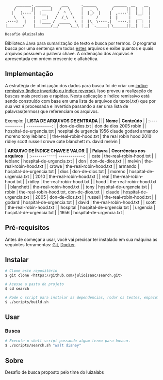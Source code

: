 ```
     _______. _______     ___      .______        ______  __    __  
    /       ||   ____|   /   \     |   _  \      /      ||  |  |  | 
   |   (----`|  |__     /  ^  \    |  |_)  |    |  ,----'|  |__|  | 
    \   \    |   __|   /  /_\  \   |      /     |  |     |   __   | 
.----)   |   |  |____ /  _____  \  |  |\  \----.|  `----.|  |  |  | 
|_______/    |_______/__/     \__\ | _| `._____| \______||__|  |__| 

Desafio @luizalabs                                                                    
```

Biblioteca Java para sumarização de texto e busca por termos.
O programa busca por uma sentença em todos [estes](https://github.com/julioisaac/archives/raw/main/movies.zip)
arquivos e exibe quantos e quais arquivos possuem a palavra chave. A ordenação
dos arquivos é apresentada em ordem crescente e alfabética.

## Implementação
A estratégia de otimização dos dados para busca foi de criar um [índice remissivo (índice invertido ou índice reverso)](https://en.wikipedia.org/wiki/Inverted_index). Isso proveu a realização de buscas mais precisas e rápidas.
Nesta aplicação o índice remissivo está sendo construído com base em uma lista de arquivos de texto(.txt) que por sua vez é processada e invertida passando a ser uma lista de palavras(termos) que referenciam  os arquivos.

Exemplo:
| **LISTA DE ARQUIVOS DE ENTRADA**        ||
| **Nome**          | **Conteúdo**      |
| :------------- | -------------: |
| don-de-dios.txt           | don de dios 2005 robin                                                              |
| hospital-de-urgencia.txt  | hospital de urgencia 1956 claude godard armando moreno tony leblanc                 |
| the-real-robin-hood.txt   | the real robin hood 2010 ridley scott russell crowe cate blanchett m. david melvin  |

| **ARQUIVO DE ÍNDICE CHAVE E VALOR**                        ||
| **Palavra**       | **Ocorrências nos arquivos**            |
| :-------------| -------------:                              |
| cate          |   the-real-robin-hood.txt                   |
| leblanc       |   hospital-de-urgencia.txt                  |
| don           |   don-de-dios.txt                           |
| melvin        |   the-real-robin-hood.txt                   |
| crowe         |   the-real-robin-hood.txt                   |
| armando       |   hospital-de-urgencia.txt                  |
| dios          |   don-de-dios.txt                           |
| moreno        |   hospital-de-urgencia.txt                  |
| 2010          |   the-real-robin-hood.txt                   |
| real          |   the-real-robin-hood.txt                   |
| ridley        |   the-real-robin-hood.txt                   |
| hood          |   the-real-robin-hood.txt                   |
| blanchett     |   the-real-robin-hood.txt                   |
| tony          |   hospital-de-urgencia.txt                  |
| robin         |   the-real-robin-hood.txt, don-de-dios.txt  |
| claude        |   hospital-de-urgencia.txt                  |
| 2005          |   don-de-dios.txt                           |
| russell       |   the-real-robin-hood.txt                   |
| godard        |   hospital-de-urgencia.txt                  |
| david         |   the-real-robin-hood.txt                   |
| scott         |   the-real-robin-hood.txt                   |
| hospital      |   hospital-de-urgencia.txt                  |
| urgencia      |   hospital-de-urgencia.txt                  |
| 1956          |   hospital-de-urgencia.txt                  |

## Pré-requisitos

Antes de começar a usar, você vai precisar ter instalado em sua máquina as seguintes ferramentas:
[Git](https://git-scm.com), [Docker](https://www.docker.com/).

## Instalar

```bash
# Clone este repositório
$ git clone <https://github.com/julioisaac/search.git>

# Acesse a pasta do projeto
$ cd search

# Rode o script para instalar as dependencias, rodar os testes, empacotar as aplicações, gerar os indices e construir a imagem docker final.
$ ./scripts/build.sh

```

## Usar

### Busca

```bash
# Execute o shell script passando algum termo para buscar.
$ ./scripts/search.sh "walt disney"
```


## Sobre

Desafio de busca proposto pelo time do luizalabs


